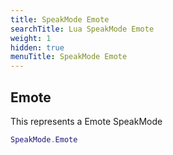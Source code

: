```yaml
---
title: SpeakMode Emote
searchTitle: Lua SpeakMode Emote
weight: 1
hidden: true
menuTitle: SpeakMode Emote
---
```

## Emote

This represents a Emote SpeakMode
```lua
SpeakMode.Emote
```